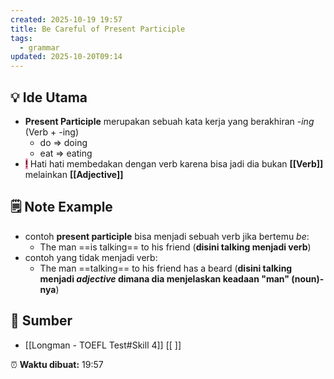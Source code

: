 ```yaml
---
created: 2025-10-19 19:57
title: Be Careful of Present Participle
tags:
  - grammar
updated: 2025-10-20T09:14
---
```

## 💡 Ide Utama
- **Present Participle** merupakan sebuah kata kerja yang berakhiran -*ing* (Verb + -ing)
	- do => doing
	- eat => eating
- <mark style="background: #FF5582A6;">!</mark> Hati hati membedakan dengan verb karena bisa jadi dia bukan **[[Verb]]** melainkan **[[Adjective]]** 

## 🗒️ Note Example
- contoh **present participle** bisa menjadi sebuah verb jika bertemu *be*:
	- The man ==is talking== to his friend (**disini talking menjadi verb**)
- contoh yang tidak menjadi verb:
	- The man ==talking== to his friend has a beard (**disini talking menjadi *adjective* dimana dia menjelaskan keadaan "man" (noun)-nya**)

## 🔗 Sumber
- [[Longman - TOEFL Test#Skill 4]] [[ ]]

⏰ **Waktu dibuat:** 19:57